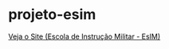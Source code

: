 # projeto-esim
 
<a href="https://efraimribeirooliveira.github.io/projeto-esim/modelos/index.html" style="color: black">Veja o Site (Escola de Instrução Militar - EsIM)</a>
